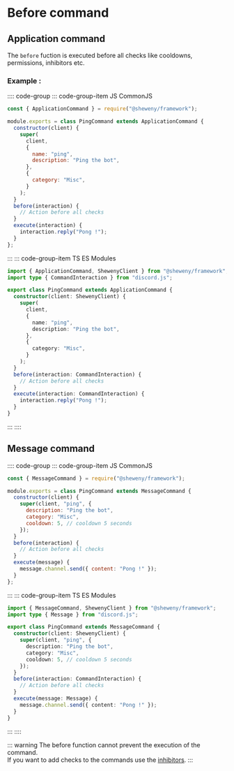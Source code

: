 # Before command

## Application command

The `before` fuction is executed before all checks like cooldowns, permissions, inhibitors etc.

### Example :

:::: code-group
::: code-group-item JS CommonJS

```js
const { ApplicationCommand } = require("@sheweny/framework");

module.exports = class PingCommand extends ApplicationCommand {
  constructor(client) {
    super(
      client,
      {
        name: "ping",
        description: "Ping the bot",
      },
      {
        category: "Misc",
      }
    );
  }
  before(interaction) {
    // Action before all checks
  }
  execute(interaction) {
    interaction.reply("Pong !");
  }
};
```

:::
::: code-group-item TS ES Modules

```ts
import { ApplicationCommand, ShewenyClient } from "@sheweny/framework";
import type { CommandInteraction } from "discord.js";

export class PingCommand extends ApplicationCommand {
  constructor(client: ShewenyClient) {
    super(
      client,
      {
        name: "ping",
        description: "Ping the bot",
      },
      {
        category: "Misc",
      }
    );
  }
  before(interaction: CommandInteraction) {
    // Action before all checks
  }
  execute(interaction: CommandInteraction) {
    interaction.reply("Pong !");
  }
}
```

:::
::::

## Message command

:::: code-group
::: code-group-item JS CommonJS

```js
const { MessageCommand } = require("@sheweny/framework");

module.exports = class PingCommand extends MessageCommand {
  constructor(client) {
    super(client, "ping", {
      description: "Ping the bot",
      category: "Misc",
      cooldown: 5, // cooldown 5 seconds
    });
  }
  before(interaction) {
    // Action before all checks
  }
  execute(message) {
    message.channel.send({ content: "Pong !" });
  }
};
```

:::
::: code-group-item TS ES Modules

```ts
import { MessageCommand, ShewenyClient } from "@sheweny/framework";
import type { Message } from "discord.js";

export class PingCommand extends MessageCommand {
  constructor(client: ShewenyClient) {
    super(client, "ping", {
      description: "Ping the bot",
      category: "Misc",
      cooldown: 5, // cooldown 5 seconds
    });
  }
  before(interaction: CommandInteraction) {
    // Action before all checks
  }
  execute(message: Message) {
    message.channel.send({ content: "Pong !" });
  }
}
```

:::
::::

::: warning
The before function cannot prevent the execution of the command.  
If you want to add checks to the commands use the [inhibitors](../inhibitors/Inhibitor.md).
:::
